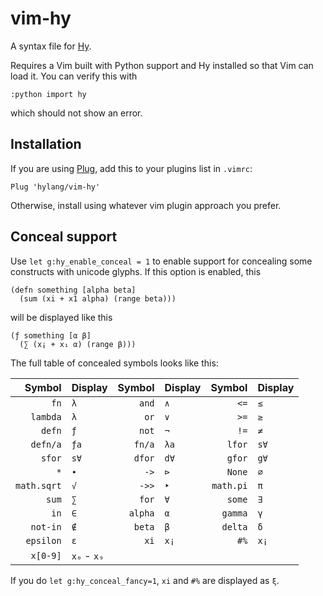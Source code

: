 vim-hy
======

A syntax file for [Hy](http://hylang.org).

Requires a Vim built with Python support and Hy installed so that Vim can load
it. You can verify this with

    :python import hy

which should not show an error.

Installation
------------

If you are using [Plug](https://github.com/junegunn/vim-plug), add this to your plugins list in `.vimrc`:

    Plug 'hylang/vim-hy'
    
Otherwise, install using whatever vim plugin approach you prefer.

Conceal support
---------------
Use `let g:hy_enable_conceal = 1` to enable support for concealing some
constructs with unicode glyphs. If this option is enabled, this

    (defn something [alpha beta]
      (sum (xi + x1 alpha) (range beta)))

will be displayed like this

    (ƒ something [α β]
      (∑ (x¡ + x₁ α) (range β)))

The full table of concealed symbols looks like this:

Symbol      | Display   | Symbol  | Display | Symbol    | Display
----------: | :-------- | ------: | :------ | --------: | :------
`fn`        | `λ`       | `and`   | `∧`     | `<=`      | `≤`
`lambda`    | `λ`       | `or`    | `∨`     | `>=`      | `≥`
`defn`      | `ƒ`       | `not`   | `¬`     | `!=`      | `≠`
`defn/a`    | `ƒa`      | `fn/a`  | `λa`    | `lfor`    | `s∀`
`sfor`      | `s∀`      | `dfor`  | `d∀`    | `gfor`    | `g∀`
`*`         | `∙`       | `->`    | `⊳`     | `None`    | `∅`
`math.sqrt` | `√`       | `->>`   | `‣`     | `math.pi` | `π`
`sum`       | `∑`       | `for`   | `∀`     | `some`    | `∃`
`in`        | `∈`       | `alpha` | `α`     | `gamma`   | `γ`
`not-in`    | `∉`       | `beta`  | `β`     | `delta`   | `δ`
`epsilon`   | `ε`       | `xi`    | `x¡`    | `#%`      | `x¡`
`x[0-9]`    | `x₀` - `x₉`

If you do `let g:hy_conceal_fancy=1`, `xi`  and `#%` are displayed as `ξ`.
